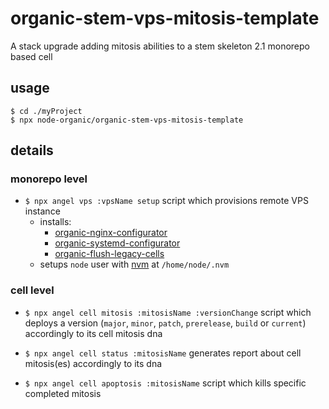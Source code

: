 # organic-stem-vps-mitosis-template

A stack upgrade adding mitosis abilities to a stem skeleton 2.1 monorepo based cell

## usage

```
$ cd ./myProject
$ npx node-organic/organic-stem-vps-mitosis-template
```

## details

### monorepo level 

* `$ npx angel vps :vpsName setup` script which provisions remote VPS instance
  * installs:   
    * [organic-nginx-configurator](https://github.com/node-organic/organic-nginx-configurator) 
    * [organic-systemd-configurator](https://github.com/node-organic/organic-systemd-configurator)
    * [organic-flush-legacy-cells](https://github.com/node-organic/organic-flush-legacy-cells/network/alerts)
  * setups `node` user with [nvm](https://github.com/creationix/nvm) at `/home/node/.nvm`

### cell level 

* `$ npx angel cell mitosis :mitosisName :versionChange` script which deploys a version (`major`, `minor`, `patch`, `prerelease`, `build` or `current`) accordingly to its cell mitosis dna

* `$ npx angel cell status :mitosisName` generates report about cell mitosis(es) accordingly to its dna

* `$ npx angel cell apoptosis :mitosisName` script which kills specific completed mitosis
